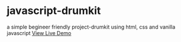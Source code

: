 # javascript-drumkit
a simple begineer friendly project-drumkit using html, css and vanilla javascript
[View Live Demo](https://thecode-chic.github.io/javascript-drumkit/)
